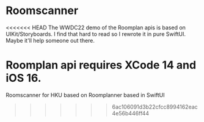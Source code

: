 # Roomscanner
<<<<<<< HEAD
The WWDC22 demo of the Roomplan apis is based on UIKit/Storyboards. I find that hard to read so I rewrote it in pure SwiftUI. Maybe it'll help someone out there. 

Roomplan api requires XCode 14 and iOS 16.
=======
Roomscanner for HKU based on Roomplanner based in SwiftUI
>>>>>>> 6ac106091d3b22cfcc8994162eac4e56b446ff44
